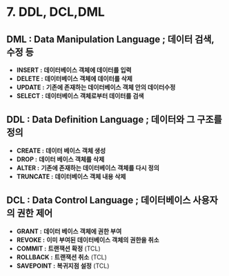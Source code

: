# 7. DDL, DCL,DML

## **DML  :  Data Manipulation Language ;** **데이터 검색, 수정 등**

* **INSERT :** **데이터베이스 객체에 데이터를 입력**
* **DELETE :** **데이터베이스 객체에 데이터를 삭제**
* **UPDATE :** **기존에 존재하는 데이터베이스 객체 안의 데이터수정**
* **SELECT :** **데이터베이스 객체로부터 데이터를 검색**

## **DDL  :  Data Definition Language ;** **데이터와 그 구조를 정의**

* **CREATE :** **데이터 베이스 객체 생성**
* **DROP :** **데이터 베이스 객체를 삭제**
* **ALTER :** **기존에 존재하는 데이터베이스 객체를 다시 정의**
* **TRUNCATE :** **데이터베이스 객체 내용 삭제**

## **DCL  :  Data Control Language ;** **데이터베이스 사용자의 권한 제어**

* **GRANT :** **데이터 베이스 객체에 권한 부여**
* **REVOKE :** **이미 부여된 데이터베이스 객체의 권한을 취소**
* **COMMIT :** **트랜잭션 확정** \(TCL\)
* **ROLLBACK :** **트랜잭션 취소** \(TCL\)
* **SAVEPOINT :** **복귀지점 설정** \(TCL\)

